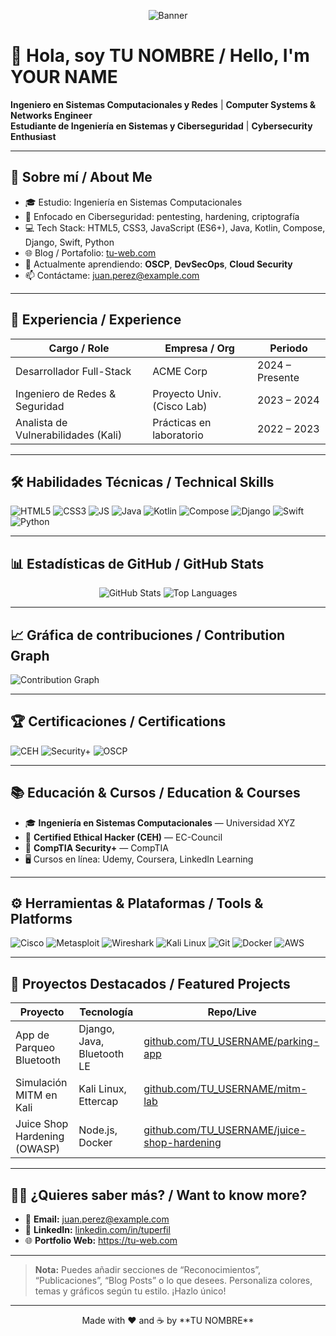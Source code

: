 <!-- Banner -->
<p align="center">
  <img src="https://raw.githubusercontent.com/TU_USERNAME/TU_USERNAME/master/banner.png" alt="Banner" />
</p>

# 👋 Hola, soy **TU NOMBRE** / Hello, I'm **YOUR NAME**

**Ingeniero en Sistemas Computacionales y Redes** | **Computer Systems & Networks Engineer**  
**Estudiante de Ingeniería en Sistemas y Ciberseguridad** | **Cybersecurity Enthusiast**  

---

## 🔭 Sobre mí / About Me
- 🎓 Estudio: Ingeniería en Sistemas Computacionales  
- 🔐 Enfocado en Ciberseguridad: pentesting, hardening, criptografía  
- 💻 Tech Stack: HTML5, CSS3, JavaScript (ES6+), Java, Kotlin, Compose, Django, Swift, Python  
- 🌐 Blog / Portafolio: [tu-web.com](https://tu-web.com)  
- 🌱 Actualmente aprendiendo: **OSCP**, **DevSecOps**, **Cloud Security**  
- 📫 Contáctame: juan.perez@example.com  

---

## 💼 Experiencia / Experience
| Cargo / Role                        | Empresa / Org                | Periodo         |
|-------------------------------------|------------------------------|-----------------|
| Desarrollador Full-Stack            | ACME Corp                    | 2024 – Presente |
| Ingeniero de Redes & Seguridad      | Proyecto Univ. (Cisco Lab)   | 2023 – 2024     |
| Analista de Vulnerabilidades (Kali) | Prácticas en laboratorio     | 2022 – 2023     |

---

## 🛠️ Habilidades Técnicas / Technical Skills

<p>
  <img src="https://img.shields.io/badge/HTML5-E34F26?logo=html5&logoColor=white" alt="HTML5"/>
  <img src="https://img.shields.io/badge/CSS3-1572B6?logo=css3&logoColor=white" alt="CSS3"/>
  <img src="https://img.shields.io/badge/JavaScript-F7DF1E?logo=javascript&logoColor=black" alt="JS"/>
  <img src="https://img.shields.io/badge/Java-007396?logo=java&logoColor=white" alt="Java"/>
  <img src="https://img.shields.io/badge/Kotlin-0095D5?logo=kotlin&logoColor=white" alt="Kotlin"/>
  <img src="https://img.shields.io/badge/Compose-4285F4?logo=jetbrains&logoColor=white" alt="Compose"/>
  <img src="https://img.shields.io/badge/Django-092E20?logo=django&logoColor=white" alt="Django"/>
  <img src="https://img.shields.io/badge/Swift-FA7343?logo=swift&logoColor=white" alt="Swift"/>
  <img src="https://img.shields.io/badge/Python-3776AB?logo=python&logoColor=white" alt="Python"/>
</p>

---

## 📊 Estadísticas de GitHub / GitHub Stats

<p align="center">
  <!-- Reemplaza TU_USERNAME por tu usuario -->
  <img src="https://github-readme-stats.vercel.app/api?username=TU_USERNAME&show_icons=true&theme=radical" alt="GitHub Stats" />
  <img src="https://github-readme-stats.vercel.app/api/top-langs/?username=TU_USERNAME&layout=compact&theme=radical" alt="Top Languages" />
</p>

---

## 📈 Gráfica de contribuciones / Contribution Graph

![Contribution Graph](https://activity-graph.herokuapp.com/graph?username=TU_USERNAME&theme=react-dark)

---

## 🏆 Certificaciones / Certifications

<p>
  <img src="https://img.shields.io/badge/CEH-Certified%20Ethical%20Hacker-1e425a" alt="CEH"/>
  <img src="https://img.shields.io/badge/Security%2B-CompTIA%20Security%2B-e31b23" alt="Security+"/>
  <img src="https://img.shields.io/badge/OSCP-In%20Progress-ff69b4" alt="OSCP"/>
</p>

---

## 📚 Educación & Cursos / Education & Courses
- 🎓 **Ingeniería en Sistemas Computacionales** — Universidad XYZ  
- 📘 **Certified Ethical Hacker (CEH)** — EC-Council  
- 📗 **CompTIA Security+** — CompTIA  
- 🖥️ Cursos en línea: Udemy, Coursera, LinkedIn Learning  

---

## ⚙️ Herramientas & Plataformas / Tools & Platforms

<p>
  <img src="https://img.shields.io/badge/Cisco-0070AD?logo=cisco&logoColor=white" alt="Cisco"/>
  <img src="https://img.shields.io/badge/Metasploit-191919?logo=metasploit&logoColor=white" alt="Metasploit"/>
  <img src="https://img.shields.io/badge/Wireshark-1679A7?logo=wireshark&logoColor=white" alt="Wireshark"/>
  <img src="https://img.shields.io/badge/Kali%20Linux-557C94?logo=kali-linux&logoColor=white" alt="Kali Linux"/>
  <img src="https://img.shields.io/badge/Git-F05032?logo=git&logoColor=white" alt="Git"/>
  <img src="https://img.shields.io/badge/Docker-2496ED?logo=docker&logoColor=white" alt="Docker"/>
  <img src="https://img.shields.io/badge/AWS-232F3E?logo=amazonaws&logoColor=white" alt="AWS"/>
</p>

---

## 📝 Proyectos Destacados / Featured Projects
| Proyecto                          | Tecnología                 | Repo/Live                                    |
|-----------------------------------|----------------------------|----------------------------------------------|
| App de Parqueo Bluetooth          | Django, Java, Bluetooth LE | [github.com/TU_USERNAME/parking-app](#)      |
| Simulación MITM en Kali           | Kali Linux, Ettercap       | [github.com/TU_USERNAME/mitm-lab](#)         |
| Juice Shop Hardening (OWASP)      | Node.js, Docker            | [github.com/TU_USERNAME/juice-shop-hardening](#) |

---

## 🙋‍♂️ ¿Quieres saber más? / Want to know more?
- 📩 **Email:** juan.perez@example.com  
- 💬 **LinkedIn:** [linkedin.com/in/tuperfil](https://linkedin.com/in/tuperfil)  
- 🌐 **Portfolio Web:** https://tu-web.com  

---

> **Nota:** Puedes añadir secciones de “Reconocimientos”, “Publicaciones”, “Blog Posts” o lo que desees. Personaliza colores, temas y gráficos según tu estilo. ¡Hazlo único!

---

<p align="center">
  Made with ❤️ and ☕ by **TU NOMBRE**  
</p>
